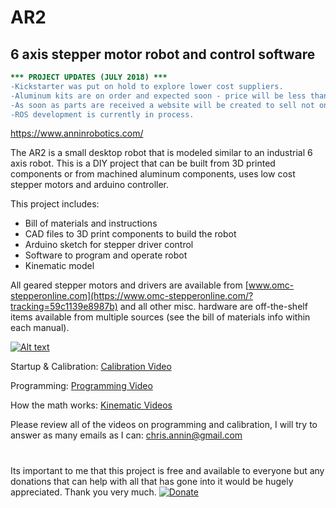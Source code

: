 # AR2

## 6 axis stepper motor robot and control software

```diff
*** PROJECT UPDATES (JULY 2018) ***
-Kickstarter was put on hold to explore lower cost suppliers.
-Aluminum kits are on order and expected soon - price will be less than half of the kickstarter prices.
-As soon as parts are received a website will be created to sell not only aluminum components but also complete hardware kits. 
-ROS development is currently in process.
```
https://www.anninrobotics.com/

The AR2 is a small desktop robot that is modeled similar to an industrial 6 axis robot.  This is a DIY project that can be built from 3D printed components or from machined aluminum components, uses low cost stepper motors and arduino controller.

This project includes:

- Bill of materials and instructions
- CAD files to 3D print components to build the robot
- Arduino sketch for stepper driver control
- Software to program and operate robot
- Kinematic model

All geared stepper motors and drivers are available from  [www.omc-stepperonline.com](https://www.omc-stepperonline.com/?tracking=59c1139e8987b) and all other misc. hardware are off-the-shelf items available from multiple sources (see the bill of materials info within each manual).

[![Alt text](https://img.youtube.com/vi/EAcU4k2Qskk/0.jpg)](https://www.youtube.com/watch?v=EAcU4k2Qskk)

Startup & Calibration: [Calibration Video](https://youtu.be/MMESgfq2Mjg)

Programming: [Programming Video](https://youtu.be/BozgdjE-HR8)

How the math works: [Kinematic Videos](https://youtu.be/FIx6olybAeQ)

Please review all of the videos on programming and calibration,
I will try to answer as many emails as I can: chris.annin@gmail.com
#
Its important to me that this project is free and available to everyone but any donations that
can help with all that has gone into it would be hugely appreciated.  Thank you very much.
[![Donate](https://img.shields.io/badge/Donate-PayPal-green.svg)](https://www.paypal.me/ChrisAnnin)
